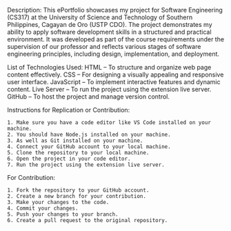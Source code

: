 Description:
This ePortfolio showcases my project for Software Engineering (CS317) at the University of Science and Technology of Southern Philippines, Cagayan de Oro (USTP CDO). The project demonstrates my ability to apply software development skills in a structured and practical environment. It was developed as part of the course requirements under the supervision of our professor and reflects various stages of software engineering principles, including design, implementation, and deployment.

List of Technologies Used:
    HTML – To structure and organize web page content effectively.
    CSS – For designing a visually appealing and responsive user interface.
    JavaScript – To implement interactive features and dynamic content.
    Live Server – To run the project using the extension live server.
    GitHub – To host the project and manage version control.

Instructions for Replication or Contribution:

    1. Make sure you have a code editor like VS Code installed on your machine.
    2. You should have Node.js installed on your machine.
    3. As well as Git installed on your machine.
    4. Connect your GitHub account to your local machine.
    5. Clone the repository to your local machine.
    6. Open the project in your code editor.
    7. Run the project using the extension live server.

For Contribution:

    1. Fork the repository to your GitHub account.
    2. Create a new branch for your contribution.
    3. Make your changes to the code.
    4. Commit your changes.
    5. Push your changes to your branch.
    6. Create a pull request to the original repository.



